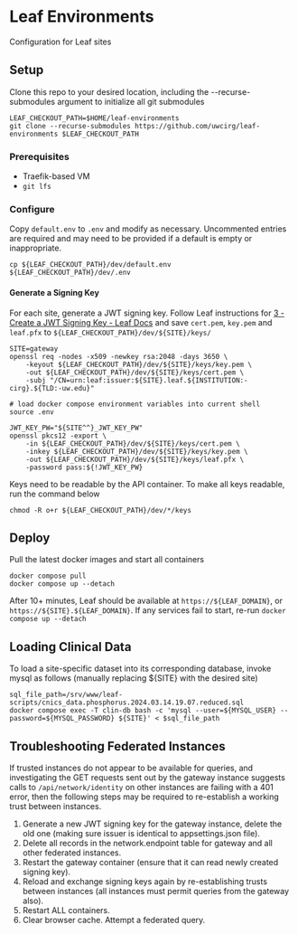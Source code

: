 # Leaf Environments
Configuration for Leaf sites

## Setup
Clone this repo to your desired location, including the --recurse-submodules argument to initialize all git submodules

    LEAF_CHECKOUT_PATH=$HOME/leaf-environments
    git clone --recurse-submodules https://github.com/uwcirg/leaf-environments $LEAF_CHECKOUT_PATH

### Prerequisites
- Traefik-based VM
- `git lfs`

### Configure
Copy `default.env` to `.env` and modify as necessary. Uncommented entries are required and may need to be provided if a default is empty or inappropriate.

    cp ${LEAF_CHECKOUT_PATH}/dev/default.env ${LEAF_CHECKOUT_PATH}/dev/.env

#### Generate a Signing Key
For each site, generate a JWT signing key. Follow Leaf instructions for [3 - Create a JWT Signing Key - Leaf Docs](https://leafdocs.rit.uw.edu/installation/installation_steps/3_jwt/) and save `cert.pem`, `key.pem` and `leaf.pfx` to `${LEAF_CHECKOUT_PATH}/dev/${SITE}/keys/`

    SITE=gateway
    openssl req -nodes -x509 -newkey rsa:2048 -days 3650 \
        -keyout ${LEAF_CHECKOUT_PATH}/dev/${SITE}/keys/key.pem \
        -out ${LEAF_CHECKOUT_PATH}/dev/${SITE}/keys/cert.pem \
        -subj "/CN=urn:leaf:issuer:${SITE}.leaf.${INSTITUTION:-cirg}.${TLD:-uw.edu}"

    # load docker compose environment variables into current shell
    source .env

    JWT_KEY_PW="${SITE^^}_JWT_KEY_PW"
    openssl pkcs12 -export \
        -in ${LEAF_CHECKOUT_PATH}/dev/${SITE}/keys/cert.pem \
        -inkey ${LEAF_CHECKOUT_PATH}/dev/${SITE}/keys/key.pem \
        -out ${LEAF_CHECKOUT_PATH}/dev/${SITE}/keys/leaf.pfx \
        -password pass:${!JWT_KEY_PW}

Keys need to be readable by the API container. To make all keys readable, run the command below

    chmod -R o+r ${LEAF_CHECKOUT_PATH}/dev/*/keys

## Deploy
Pull the latest docker images and start all containers

    docker compose pull
    docker compose up --detach

After 10+ minutes, Leaf should be available at `https://${LEAF_DOMAIN}`, or `https://${SITE}.${LEAF_DOMAIN}`. If any services fail to start, re-run `docker compose up --detach`

## Loading Clinical Data
To load a site-specific dataset into its corresponding database, invoke mysql as follows (manually replacing ${SITE} with the desired site)

    sql_file_path=/srv/www/leaf-scripts/cnics_data.phosphorus.2024.03.14.19.07.reduced.sql
    docker compose exec -T clin-db bash -c 'mysql --user=${MYSQL_USER} --password=${MYSQL_PASSWORD} ${SITE}' < $sql_file_path

## Troubleshooting Federated Instances
If trusted instances do not appear to be available for queries, and investigating the GET requests sent out by the gateway instance suggests calls to `/api/network/identity` on other instances are failing with a 401 error, then the following steps may be required to re-establish a working trust between instances.

1. Generate a new JWT signing key for the gateway instance, delete the old one (making sure issuer is identical to appsettings.json file).
2. Delete all records in the network.endpoint table for gateway and all other federated instances.
3. Restart the gateway container (ensure that it can read newly created signing key).
4. Reload and exchange signing keys again by re-establishing trusts between instances (all instances must permit queries from the gateway also).
5. Restart ALL containers.
6. Clear browser cache. Attempt a federated query.

